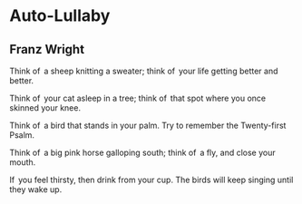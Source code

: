 # Auto-Lullaby
## Franz Wright
Think of   a sheep
knitting a sweater;
think of   your life
getting better and better.

Think of   your cat
asleep in a tree;
think of   that spot
where you once skinned your knee.

Think of   a bird
that stands in your palm.
Try to remember
the Twenty-first Psalm.

Think of   a big pink horse
galloping south;
think of   a fly, and
close your mouth.

If   you feel thirsty, then
drink from your cup.
The birds will keep singing
until they wake up.